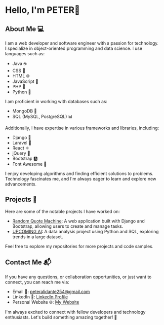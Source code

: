 # Hello, I'm PETER👋

## About Me 💻

I am a web developer and software engineer with a passion for technology. I specialize in object-oriented programming and data science. I use languages such as:

- Java ☕
- CSS 🎨
- HTML 🌐
- JavaScript 🚀
- PHP 🐘
- Python 🐍

I am proficient in working with databases such as:

- MongoDB 🍃
- SQL (MySQL, PostgreSQL) 📊

Additionally, I have expertise in various frameworks and libraries, including:

- Django 🎸
- Laravel 🚀
- React ⚛️
- jQuery 🌌
- Bootstrap 🅱️
- Font Awesome 🎨

I enjoy developing algorithms and finding efficient solutions to problems. Technology fascinates me, and I'm always eager to learn and explore new advancements.

## Projects 🚀

Here are some of the notable projects I have worked on:

- [Random Quote Machine](https://github.com/your-username/Random-Quote-Machine): A web application built with Django and Bootstrap, allowing users to create and manage tasks.
- [UPCOMING AI](https://github.com/your-username/upcoming-AI): A data analysis project using Python and SQL, exploring trends in a large dataset.

Feel free to explore my repositories for more projects and code samples.

## Contact Me 📬

If you have any questions, or collaboration opportunities, or just want to connect, you can reach me via:

- Email 📧: peteralidante254@gmail.com
- LinkedIn 💼: [LinkedIn Profile](https://www.linkedin.com/in/Alidante/)
- Personal Website 🌐: [My Website](https://peter-irungu.netlify.app)

I'm always excited to connect with fellow developers and technology enthusiasts. Let's build something amazing together! 🚀
